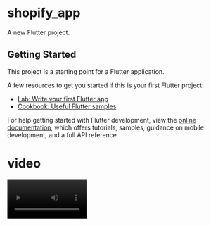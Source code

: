# shopify_app

A new Flutter project.

## Getting Started

This project is a starting point for a Flutter application.

A few resources to get you started if this is your first Flutter project:

- [Lab: Write your first Flutter app](https://docs.flutter.dev/get-started/codelab)
- [Cookbook: Useful Flutter samples](https://docs.flutter.dev/cookbook)

For help getting started with Flutter development, view the
[online documentation](https://docs.flutter.dev/), which offers tutorials,
samples, guidance on mobile development, and a full API reference.

# video
<video src='https://github.com/hammadfatma/shopify_app/assets/97297539/fdefa50c-9713-4ffc-910a-0b24ea6c7b46' width=180/>

# screenshots
<img src="screenshot&video/splash-screen.jpg" width="200px" height="300px"> <img src="screenshot&video/login-screen.jpg" width="200px" height="300px"> 
<img src="screenshot&video/signup-screen.jpg" width="200px" height="300px"> <img src="screenshot&video/forgot-screen.jpg" width="200px" height="300px">
<img src="screenshot&video/home-screen.jpg" width="200px" height="300px"> <img src="screenshot&video/profile-screen.jpg" width="200px" height="300px">
<img src="screenshot&video/edit-screen.jpg" width="200px" height="300px"> <img src="screenshot&video/appearl-products.jpg" width="200px" height="300px">
<img src="screenshot&video/beauty-products.jpg" width="200px" height="300px"> <img src="screenshot&video/shoes-products.jpg" width="200px" height="300px">
<img src="screenshot&video/electronis-products.jpg" width="200px" height="300px"> <img src="screenshot&video/furniture-products.jpg" width="200px" height="300px">
<img src="screenshot&video/jewellery-products.jpg" width="200px" height="300px"> <img src="screenshot&video/stantiory-products.jpg" width="200px" height="300px">
<img src="screenshot&video/details-screen.jpg" width="200px" height="300px"> <img src="screenshot&video/cart-screen.jpg" width="200px" height="300px">
<img src="screenshot&video/order-placed.jpg" width="200px" height="300px"> <img src="screenshot&video/orders-screen.jpg" width="200px" height="300px">
<img src="screenshot&video/order-tracker.jpg" width="200px" height="300px">
